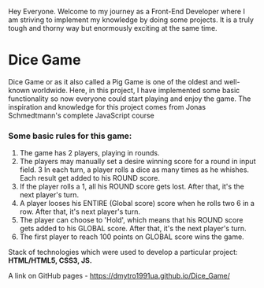 Hey Everyone. Welcome to my journey as a Front-End Developer where I am striving to implement my knowledge by doing some projects. It is a truly tough and thorny way but enormously exciting at the same time.

# Dice Game 

Dice Game or as it also called a Pig Game is one of the oldest and well-known worldwide. Here, in this project, I have implemented some basic functionality so now everyone could start playing and enjoy the game. The inspiration and knowledge for this project comes from Jonas Schmedtmann's complete JavaScript course

### Some basic rules for this game:
1. The game has 2 players, playing in rounds.
2. The players may manually set a desire winning score for a round in input field.
3 In each turn, a player rolls a dice as many times as he whishes. Each result get added to his ROUND score.
4. If the player rolls a 1, all his ROUND score gets lost. After that, it's the next player's turn.
5. A player looses his ENTIRE (Global score) score when he rolls two 6 in a row. After that, it's next player's turn.
6. The player can choose to 'Hold', which means that his ROUND score gets added to his GLOBAL score. After that, it's the next player's turn.
7. The first player to reach 100 points on GLOBAL score wins the game.

Stack of technologies which were used to develop a particular project: **HTML/HTML5, CSS3, JS.**

A link on GitHub pages - https://dmytro1991ua.github.io/Dice_Game/
